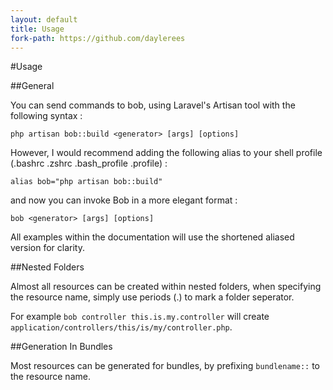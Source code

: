 ```yaml
---
layout: default
title: Usage
fork-path: https://github.com/daylerees
---
```


#Usage

##General

You can send commands to bob, using Laravel's Artisan tool with the following syntax :

	php artisan bob::build <generator> [args] [options]


However, I would recommend adding the following alias to your shell profile (.bashrc .zshrc .bash_profile .profile) :


	alias bob="php artisan bob::build"

and now you can invoke Bob in a more elegant format :


	bob <generator> [args] [options]

All examples within the documentation will use the shortened aliased version for clarity.

##Nested Folders

Almost all resources can be created within nested folders, when specifying the resource name, simply use periods (.) to mark a folder seperator.

For example `bob controller this.is.my.controller` will create `application/controllers/this/is/my/controller.php`.

##Generation In Bundles

Most resources can be generated for bundles, by prefixing `bundlename::` to the resource name.